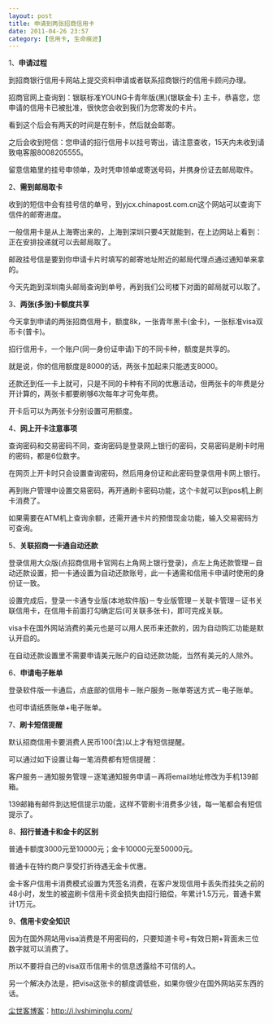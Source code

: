 ```yaml
---
layout: post
title: 申请到两张招商信用卡
date: 2011-04-26 23:57
category: [信用卡, 生命痕迹]
---
```

1、<strong>申请过程</strong>

到招商银行信用卡网站上提交资料申请或者联系招商银行的信用卡顾问办理。

招商官网上查询到：银联标准YOUNG卡青年版(黑)(银联金卡) 主卡，恭喜您，您申请的信用卡已被批准，很快您会收到我们为您寄发的卡片。

看到这个后会有两天的时间是在制卡，然后就会邮寄。

之后会收到短信：您申请的招行信用卡以挂号寄出，请注意查收，15天内未收到请致电客服8008205555。

留意信箱里的挂号申领单，及时凭申领单或寄送号码，并携身份证去邮局取件。

2、<strong>需到邮局取卡</strong>

收到的短信中会有挂号信的单号，到yjcx.chinapost.com.cn这个网站可以查询下信件的邮寄进度。

一般信用卡是从上海寄出来的，上海到深圳只要4天就能到，在上边网站上看到： 正在安排投递就可以去邮局取了。

邮政挂号信是要到你申请卡片时填写的邮寄地址附近的邮局代理点通过通知单来拿的。

今天先跑到深圳南头邮局查询到单号，再到我们公司楼下对面的邮局就可以取了。

3、<strong>两张(多张)卡额度共享</strong>

今天拿到申请的两张招商信用卡，额度8k，一张青年黑卡(金卡)，一张标准visa双币卡(普卡)。

招行信用卡，一个账户(同一身份证申请)下的不同卡种，额度是共享的。

就是说，你的信用额度是8000的话，两张卡加起来只能透支8000。

还款还到任一卡上就可，只是不同的卡种有不同的优惠活动，但两张卡的年费是分开计算的，两张卡都要刷够6次每年才可免年费。

开卡后可以为两张卡分别设置可用额度。

4、<strong>网上开卡注意事项</strong>

查询密码和交易密码不同，查询密码是登录网上银行的密码，交易密码是刷卡时用的密码，都是6位数字。

在网页上开卡时只会设置查询密码，然后用身份证和此密码登录信用卡网上银行。

再到账户管理中设置交易密码，再开通刷卡密码功能，这个卡就可以到pos机上刷卡消费了。

如果需要在ATM机上查询余额，还需开通卡片的预借现金功能，输入交易密码方可查询。

5、<strong>关联招商一卡通自动还款</strong>

登录信用大众版(点招商信用卡官网右上角网上银行登录)，点左上角还款管理－自动还款设置，把一卡通设置为自动还款账号，此一卡通需和信用卡申请时使用的身份证一致。

设置完成后，登录一卡通专业版(本地软件版)－专业版管理－关联卡管理－证书关联信用卡，在信用卡前面打勾确定后(可关联多张卡)，即可完成关联。

visa卡在国外网站消费的美元也是可以用人民币来还款的，因为自动购汇功能是默认开启的。

在自动还款设置里不需要申请美元账户的自动还款功能，当然有美元的人除外。

6、<strong>申请电子账单</strong>

登录软件版一卡通后，点底部的信用卡－账户服务－账单寄送方式－电子账单。

也可申请纸质账单+电子账单。

7、<strong>刷卡短信提醒</strong>

默认招商信用卡要消费人民币100(含)以上才有短信提醒。

可以通过如下设置让每一笔消费都有短信提醒：

客户服务－通知服务管理－逐笔通知服务申请－再将email地址修改为手机139邮箱。

139邮箱有邮件到达短信提示功能，这样不管刷卡消费多少钱，每一笔都会有短信提示了。

8、<strong>招行普通卡和金卡的区别</strong>

普通卡额度3000元至10000元；金卡10000元至50000元。

普通卡在特约商户享受打折待遇无金卡优惠。

金卡客户信用卡消费模式设置为凭签名消费，在客户发现信用卡丢失而挂失之前的48小时，发生的被盗刷卡信用卡资金损失由招行赔偿，年累计1.5万元，普通卡累计1万元。

9、<strong>信用卡安全知识</strong>

因为在国外网站用visa消费是不用密码的，只要知道卡号+有效日期+背面未三位数字就可以消费了。

所以不要将自己的visa双币信用卡的信息透露给不可信的人。

另一个解决办法是，把visa这张卡的额度调低些，如果你很少在国外网站买东西的话。

<a href="http://i.lvshiminglu.com/">尘世客博客</a>：<a href="http://i.lvshiminglu.com/">http://i.lvshiminglu.com/</a>

